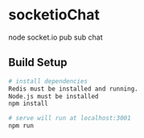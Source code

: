 # socketioChat
node socket.io pub sub chat 

## Build Setup

``` bash
# install dependencies
Redis must be installed and running.
Node.js must be installed
npm install

# serve will run at localhost:3001
npm run
